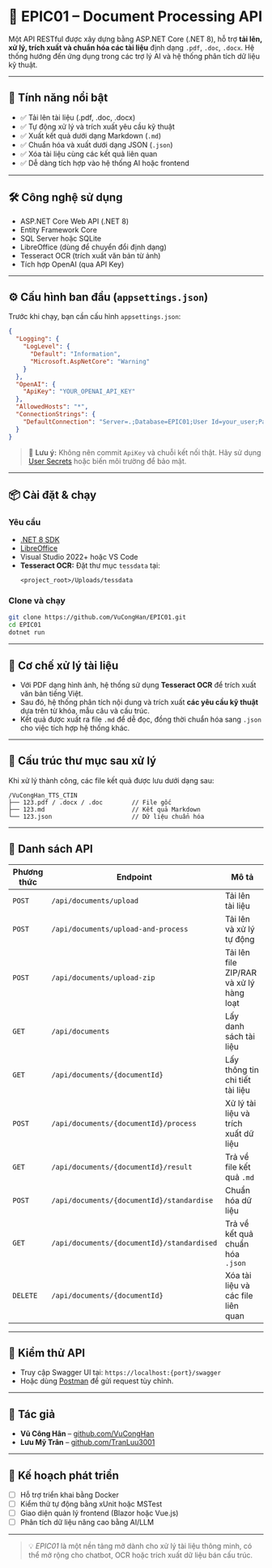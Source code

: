 # 📄 EPIC01 – Document Processing API

Một API RESTful được xây dựng bằng ASP.NET Core (.NET 8), hỗ trợ **tải lên, xử lý, trích xuất và chuẩn hóa các tài liệu** định dạng `.pdf`, `.doc`, `.docx`. Hệ thống hướng đến ứng dụng trong các trợ lý AI và hệ thống phân tích dữ liệu kỹ thuật.

---

## 🚀 Tính năng nổi bật

- ✅ Tải lên tài liệu (.pdf, .doc, .docx)
- ✅ Tự động xử lý và trích xuất yêu cầu kỹ thuật
- ✅ Xuất kết quả dưới dạng Markdown (`.md`)
- ✅ Chuẩn hóa và xuất dưới dạng JSON (`.json`)
- ✅ Xóa tài liệu cùng các kết quả liên quan
- ✅ Dễ dàng tích hợp vào hệ thống AI hoặc frontend

---

## 🛠️ Công nghệ sử dụng

- ASP.NET Core Web API (.NET 8)
- Entity Framework Core
- SQL Server hoặc SQLite
- LibreOffice (dùng để chuyển đổi định dạng)
- Tesseract OCR (trích xuất văn bản từ ảnh)
- Tích hợp OpenAI (qua API Key)

---

## ⚙️ Cấu hình ban đầu (`appsettings.json`)

Trước khi chạy, bạn cần cấu hình `appsettings.json`:

```json
{
  "Logging": {
    "LogLevel": {
      "Default": "Information",
      "Microsoft.AspNetCore": "Warning"
    }
  },
  "OpenAI": {
    "ApiKey": "YOUR_OPENAI_API_KEY"
  },
  "AllowedHosts": "*",
  "ConnectionStrings": {
    "DefaultConnection": "Server=.;Database=EPIC01;User Id=your_user;Password=your_password;"
  }
}
```

> 🔐 **Lưu ý:** Không nên commit `ApiKey` và chuỗi kết nối thật. Hãy sử dụng [User Secrets](https://learn.microsoft.com/en-us/aspnet/core/security/app-secrets) hoặc biến môi trường để bảo mật.

---

## 📦 Cài đặt & chạy

### Yêu cầu

- [.NET 8 SDK](https://dotnet.microsoft.com/download)
- [LibreOffice](https://www.libreoffice.org/)
- Visual Studio 2022+ hoặc VS Code
- **Tesseract OCR:** Đặt thư mục `tessdata` tại:  
  ```
  <project_root>/Uploads/tessdata
  ```

### Clone và chạy

```bash
git clone https://github.com/VuCongHan/EPIC01.git
cd EPIC01
dotnet run
```

---

## 🧠 Cơ chế xử lý tài liệu

- Với PDF dạng hình ảnh, hệ thống sử dụng **Tesseract OCR** để trích xuất văn bản tiếng Việt.
- Sau đó, hệ thống phân tích nội dung và trích xuất **các yêu cầu kỹ thuật** dựa trên từ khóa, mẫu câu và cấu trúc.
- Kết quả được xuất ra file `.md` để dễ đọc, đồng thời chuẩn hóa sang `.json` cho việc tích hợp hệ thống khác.

---

## 📂 Cấu trúc thư mục sau xử lý

Khi xử lý thành công, các file kết quả được lưu dưới dạng sau:

```
/VuCongHan_TTS_CTIN
├── 123.pdf / .docx / .doc        // File gốc
├── 123.md                        // Kết quả Markdown
└── 123.json                      // Dữ liệu chuẩn hóa
```

---

## 🔌 Danh sách API

| Phương thức | Endpoint                                         | Mô tả |
|------------|--------------------------------------------------|-------|
| `POST`     | `/api/documents/upload`                          | Tải lên tài liệu |
| `POST`     | `/api/documents/upload-and-process`              | Tải lên và xử lý tự động |
| `POST`     | `/api/documents/upload-zip`                      | Tải lên file ZIP/RAR và xử lý hàng loạt |
| `GET`      | `/api/documents`                                 | Lấy danh sách tài liệu |
| `GET`      | `/api/documents/{documentId}`                    | Lấy thông tin chi tiết tài liệu |
| `POST`     | `/api/documents/{documentId}/process`            | Xử lý tài liệu và trích xuất dữ liệu |
| `GET`      | `/api/documents/{documentId}/result`             | Trả về file kết quả `.md` |
| `POST`     | `/api/documents/{documentId}/standardise`        | Chuẩn hóa dữ liệu |
| `GET`      | `/api/documents/{documentId}/standardised`       | Trả về kết quả chuẩn hóa `.json` |
| `DELETE`   | `/api/documents/{documentId}`                    | Xóa tài liệu và các file liên quan |

---

## 🧪 Kiểm thử API

- Truy cập Swagger UI tại: `https://localhost:{port}/swagger`
- Hoặc dùng [Postman](https://www.postman.com/) để gửi request tùy chỉnh.

---

## 👥 Tác giả

- **Vũ Công Hân** – [github.com/VuCongHan](https://github.com/VuCongHan)
- **Lưu Mỹ Trân** – [github.com/TranLuu3001](https://github.com/TranLuu3001)

---

## 📌 Kế hoạch phát triển

- [ ] Hỗ trợ triển khai bằng Docker
- [ ] Kiểm thử tự động bằng xUnit hoặc MSTest
- [ ] Giao diện quản lý frontend (Blazor hoặc Vue.js)
- [ ] Phân tích dữ liệu nâng cao bằng AI/LLM

---

> 💡 *EPIC01* là một nền tảng mở dành cho xử lý tài liệu thông minh, có thể mở rộng cho chatbot, OCR hoặc trích xuất dữ liệu bán cấu trúc.
